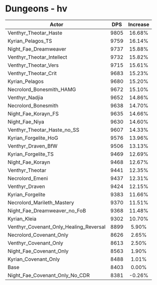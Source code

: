# Dungeons - hv
| Actor | DPS | Increase |
|---|:---:|:---:|
|Venthyr_Theotar_Haste|9805|16.68%|
|Kyrian_Pelagos_TS|9759|16.14%|
|Night_Fae_Dreamweaver|9737|15.88%|
|Venthyr_Theotar_Intellect|9732|15.82%|
|Venthyr_Theotar_Vers|9715|15.61%|
|Venthyr_Theotar_Crit|9683|15.23%|
|Kyrian_Pelagos|9680|15.20%|
|Necrolord_Bonesmith_HAMG|9672|15.10%|
|Venthyr_Nadjia|9652|14.86%|
|Necrolord_Bonesmith|9638|14.70%|
|Night_Fae_Korayn_FS|9635|14.66%|
|Night_Fae_Niya|9630|14.60%|
|Venthyr_Theotar_Haste_no_SS|9607|14.33%|
|Kyrian_Forgelite_HoG|9576|13.96%|
|Venthyr_Draven_BfW|9506|13.13%|
|Kyrian_Forgelite_TS|9469|12.69%|
|Night_Fae_Korayn|9468|12.67%|
|Venthyr_Theotar|9441|12.35%|
|Necrolord_Emeni|9437|12.31%|
|Venthyr_Draven|9424|12.15%|
|Kyrian_Forgelite|9383|11.66%|
|Necrolord_Marileth_Mastery|9370|11.51%|
|Night_Fae_Dreamweaver_no_FoB|9368|11.48%|
|Kyrian_Kleia|9302|10.70%|
|Venthyr_Covenant_Only_Healing_Reversal|8899|5.90%|
|Necrolord_Covenant_Only|8626|2.65%|
|Venthyr_Covenant_Only|8613|2.50%|
|Night_Fae_Covenant_Only|8563|1.90%|
|Kyrian_Covenant_Only|8488|1.01%|
|Base|8403|0.00%|
|Night_Fae_Covenant_Only_No_CDR|8381|-0.26%|
